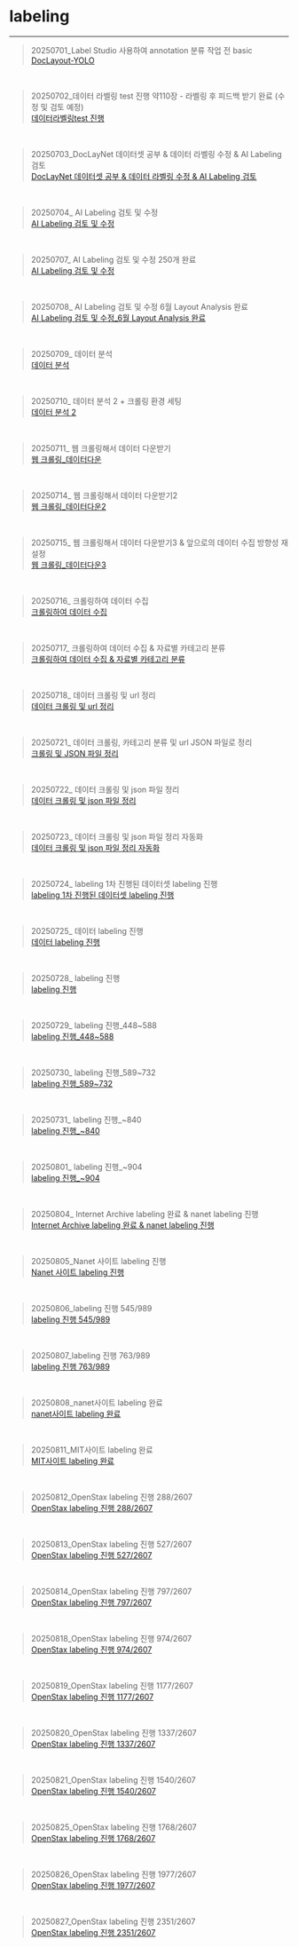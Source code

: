 # labeling
<hr>

> 20250701_Label Studio 사용하여 annotation 분류 작업 전 basic <br>
> [DocLayout-YOLO](https://github.com/daanhaa/labeling/blob/main/20250701.md)
<br>

> 20250702_데이터 라벨링 test 진행 약110장 - 라벨링 후 피드백 받기 완료 (수정 및 검토 예정) <br>
> [데이터라벨링test 진행](https://github.com/daanhaa/labeling/blob/main/20250702.md)
<br>

> 20250703_DocLayNet 데이터셋 공부 & 데이터 라벨링 수정 & AI Labeling 검토 <br>
> [DocLayNet 데이터셋 공부 & 데이터 라벨링 수정 & AI Labeling 검토](https://github.com/daanhaa/labeling/blob/main/20250703.md)
<br>

> 20250704_ AI Labeling 검토 및 수정 <br>
> [AI Labeling 검토 및 수정](https://github.com/daanhaa/labeling/blob/main/20250704.md)
<br>

> 20250707_ AI Labeling 검토 및 수정 250개 완료 <br>
> [AI Labeling 검토 및 수정](https://github.com/daanhaa/labeling/blob/main/20250707.md)
<br>

> 20250708_ AI Labeling 검토 및 수정 6월 Layout Analysis 완료 <br>
> [AI Labeling 검토 및 수정_6월 Layout Analysis 완료](https://github.com/daanhaa/labeling/blob/main/20250708.md)
<br>

> 20250709_ 데이터 분석 <br>
> [데이터 분석](https://github.com/daanhaa/labeling/blob/main/20250709.md)
<br>

> 20250710_ 데이터 분석 2 + 크롤링 환경 세팅 <br>
> [데이터 분석 2](https://github.com/daanhaa/labeling/blob/main/20250710.md)
<br>

> 20250711_ 웹 크롤링해서 데이터 다운받기 <br>
> [웹 크롤링_데이터다운](https://github.com/daanhaa/labeling/blob/main/20250711.md)
<br>

> 20250714_ 웹 크롤링해서 데이터 다운받기2 <br>
> [웹 크롤링_데이터다운2](https://github.com/daanhaa/labeling/blob/main/20250714.md)
<br>

> 20250715_ 웹 크롤링해서 데이터 다운받기3 & 앞으로의 데이터 수집 방향성 재설정 <br>
> [웹 크롤링_데이터다운3](https://github.com/daanhaa/labeling/blob/main/20250715.md)
<br>

> 20250716_ 크롤링하여 데이터 수집 <br>
> [크롤링하여 데이터 수집](https://github.com/daanhaa/labeling/blob/main/20250716.md)
<br>

> 20250717_ 크롤링하여 데이터 수집 & 자료별 카테고리 분류 <br>
> [크롤링하여 데이터 수집 & 자료별 카테고리 분류](https://github.com/daanhaa/labeling/blob/main/20250717.md)
<br>

> 20250718_ 데이터 크롤링 및 url 정리 <br>
> [데이터 크롤링 및 url 정리](https://github.com/daanhaa/labeling/blob/main/20250718.md)
<br>

> 20250721_ 데이터 크롤링, 카테고리 분류 및 url JSON 파일로 정리 <br>
> [크롤링 및 JSON 파일 정리](https://github.com/daanhaa/labeling/blob/main/20250721.md)
<br>

> 20250722_ 데이터 크롤링 및 json 파일 정리 <br>
> [데이터 크롤링 및 json 파일 정리](https://github.com/daanhaa/labeling/blob/main/20250722.md)
<br>

> 20250723_ 데이터 크롤링 및 json 파일 정리 자동화 <br>
> [데이터 크롤링 및 json 파일 정리 자동화](https://github.com/daanhaa/labeling/blob/main/20250723.md)
<br>

> 20250724_ labeling 1차 진행된 데이터셋 labeling 진행 <br>
> [labeling 1차 진행된 데이터셋 labeling 진행](https://github.com/daanhaa/labeling/blob/main/20250724.md)
<br>

> 20250725_ 데이터 labeling 진행 <br>
> [데이터 labeling 진행](https://github.com/daanhaa/labeling/blob/main/20250725.md)
<br>

> 20250728_ labeling 진행 <br>
> [labeling 진행](https://github.com/daanhaa/labeling/blob/main/20250728.md)
<br>

> 20250729_ labeling 진행_448~588 <br>
> [labeling 진행_448~588](https://github.com/daanhaa/labeling/blob/main/20250729.md)
<br>

> 20250730_ labeling 진행_589~732 <br>
> [labeling 진행_589~732](https://github.com/daanhaa/labeling/blob/main/20250730.md)
<br>

> 20250731_ labeling 진행_~840<br>
> [labeling 진행_~840](https://github.com/daanhaa/labeling/blob/main/20250731.md)
<br>

> 20250801_ labeling 진행_~904<br>
> [labeling 진행_~904](https://github.com/daanhaa/labeling/blob/main/20250801.md)
<br>

> 20250804_ Internet Archive labeling 완료 & nanet labeling 진행<br>
> [Internet Archive labeling 완료 & nanet labeling 진행](https://github.com/daanhaa/labeling/blob/main/20250804.md)
<br>

> 20250805_Nanet 사이트 labeling 진행<br>
> [Nanet 사이트 labeling 진행](https://github.com/daanhaa/labeling/blob/main/20250805.md)
<br>

> 20250806_labeling 진행 545/989<br>
> [labeling 진행 545/989](https://github.com/daanhaa/labeling/blob/main/20250806.md)
<br>

> 20250807_labeling 진행 763/989<br>
> [labeling 진행 763/989](https://github.com/daanhaa/labeling/blob/main/20250807.md)
<br>

> 20250808_nanet사이트 labeling 완료<br>
> [nanet사이트 labeling 완료](https://github.com/daanhaa/labeling/blob/main/20250808.md)
<br>

> 20250811_MIT사이트 labeling 완료<br>
> [MIT사이트 labeling 완료](https://github.com/daanhaa/labeling/blob/main/20250811.md)
<br>

> 20250812_OpenStax labeling 진행 288/2607<br>
> [OpenStax labeling 진행 288/2607](https://github.com/daanhaa/labeling/blob/main/20250812.md)
<br>

> 20250813_OpenStax labeling 진행 527/2607<br>
> [OpenStax labeling 진행 527/2607](https://github.com/daanhaa/labeling/blob/main/20250813.md)
<br>

> 20250814_OpenStax labeling 진행 797/2607<br>
> [OpenStax labeling 진행 797/2607](https://github.com/daanhaa/labeling/blob/main/20250814.md)
<br>

> 20250818_OpenStax labeling 진행 974/2607<br>
> [OpenStax labeling 진행 974/2607](https://github.com/daanhaa/labeling/blob/main/20250818.md)
<br>

> 20250819_OpenStax labeling 진행 1177/2607<br>
> [OpenStax labeling 진행 1177/2607](https://github.com/daanhaa/labeling/blob/main/20250819.md)
<br>

> 20250820_OpenStax labeling 진행 1337/2607<br>
> [OpenStax labeling 진행 1337/2607](https://github.com/daanhaa/labeling/blob/main/20250820.md)
<br>

> 20250821_OpenStax labeling 진행 1540/2607<br>
> [OpenStax labeling 진행 1540/2607](https://github.com/daanhaa/labeling/blob/main/20250821.md)
<br>

> 20250825_OpenStax labeling 진행 1768/2607<br>
> [OpenStax labeling 진행 1768/2607](https://github.com/daanhaa/labeling/blob/main/20250825.md)
<br>

> 20250826_OpenStax labeling 진행 1977/2607<br>
> [OpenStax labeling 진행 1977/2607](https://github.com/daanhaa/labeling/blob/main/20250826.md)
<br>

> 20250827_OpenStax labeling 진행 2351/2607<br>
> [OpenStax labeling 진행 2351/2607](https://github.com/daanhaa/labeling/blob/main/20250827.md)
<br>
